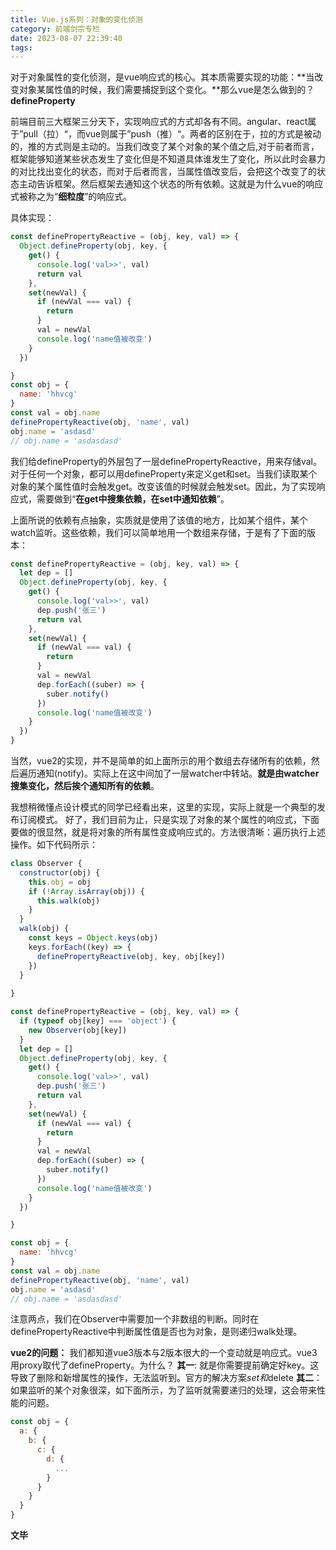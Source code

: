 ```yaml
---
title: Vue.js系列：对象的变化侦测
category: 前端剑宗专栏
date: 2023-08-07 22:39:40
tags:
---
```

对于对象属性的变化侦测，是vue响应式的核心。其本质需要实现的功能：**当改变对象某属性值的时候，我们需要捕捉到这个变化。**那么vue是怎么做到的？**defineProperty**

前端目前三大框架三分天下，实现响应式的方式却各有不同。angular、react属于”pull（拉）“，而vue则属于”push（推）“。两者的区别在于，拉的方式是被动的，推的方式则是主动的。当我们改变了某个对象的某个值之后,对于前者而言，框架能够知道某些状态发生了变化但是不知道具体谁发生了变化，所以此时会暴力的对比找出变化的状态，而对于后者而言，当属性值改变后，会把这个改变了的状态主动告诉框架。然后框架去通知这个状态的所有依赖。这就是为什么vue的响应式被称之为“**细粒度**”的响应式。

具体实现：
```javascript
const definePropertyReactive = (obj, key, val) => {
  Object.defineProperty(obj, key, {
    get() {
      console.log('val>>', val)
      return val
    },
    set(newVal) {
      if (newVal === val) {
        return
      }
      val = newVal
      console.log('name值被改变')
    }
  })

}
const obj = {
  name: 'hhvcg'
}
const val = obj.name
definePropertyReactive(obj, 'name', val)
obj.name = 'asdasd'
// obj.name = 'asdasdasd'
```
我们给defineProperty的外层包了一层definePropertyReactive，用来存储val。对于任何一个对象，都可以用defineProperty来定义get和set。当我们读取某个对象的某个属性值时会触发get。改变该值的时候就会触发set。因此，为了实现响应式，需要做到“**在get中搜集依赖，在set中通知依赖**”。

上面所说的依赖有点抽象，实质就是使用了该值的地方，比如某个组件，某个watch监听。这些依赖，我们可以简单地用一个数组来存储，于是有了下面的版本：
```javascript
const definePropertyReactive = (obj, key, val) => {
  let dep = []
  Object.defineProperty(obj, key, {
    get() {
      console.log('val>>', val)
      dep.push('张三')
      return val
    },
    set(newVal) {
      if (newVal === val) {
        return
      }
      val = newVal
      dep.forEach((suber) => {
        suber.notify()
      })
      console.log('name值被改变')
    }
  })
}
```
当然，vue2的实现，并不是简单的如上面所示的用个数组去存储所有的依赖，然后遍历通知(notify)。实际上在这中间加了一层watcher中转站。**就是由watcher搜集变化，然后挨个通知所有的依赖**。

我想稍微懂点设计模式的同学已经看出来，这里的实现，实际上就是一个典型的发布订阅模式。
好了，我们目前为止，只是实现了对象的某个属性的响应式，下面要做的很显然，就是将对象的所有属性变成响应式的。方法很清晰：遍历执行上述操作。如下代码所示：
```javascript
class Observer {
  constructor(obj) {
    this.obj = obj
    if (!Array.isArray(obj)) {
      this.walk(obj)
    }
  }
  walk(obj) {
    const keys = Object.keys(obj)
    keys.forEach((key) => {
      definePropertyReactive(obj, key, obj[key])
    })
  }
  
}

const definePropertyReactive = (obj, key, val) => {
  if (typeof obj[key] === 'object') {
    new Observer(obj[key])
  }
  let dep = []
  Object.defineProperty(obj, key, {
    get() {
      console.log('val>>', val)
      dep.push('张三')
      return val
    },
    set(newVal) {
      if (newVal === val) {
        return
      }
      val = newVal
      dep.forEach((suber) => {
        suber.notify()
      })
      console.log('name值被改变')
    }
  })

}

const obj = {
  name: 'hhvcg'
}
const val = obj.name
definePropertyReactive(obj, 'name', val)
obj.name = 'asdasd'
// obj.name = 'asdasdasd'
```
注意两点，我们在Observer中需要加一个非数组的判断。同时在definePropertyReactive中判断属性值是否也为对象，是则递归walk处理。

**vue2的问题：**
我们都知道vue3版本与2版本很大的一个变动就是响应式。vue3用proxy取代了defineProperty。为什么？
**其一**: 就是你需要提前确定好key。这导致了删除和新增属性的操作，无法监听到。官方的解决方案$set和$delete
**其二**：如果监听的某个对象很深，如下面所示，为了监听就需要递归的处理，这会带来性能的问题。
```javascript
const obj = {
  a: {
    b: {
      c: {
        d: {
          ...
        }
      }
    }
  }
}
```
**文毕**

